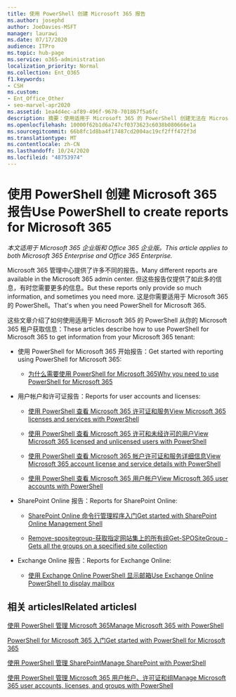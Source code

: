 ```yaml
---
title: 使用 PowerShell 创建 Microsoft 365 报告
ms.author: josephd
author: JoeDavies-MSFT
manager: laurawi
ms.date: 07/17/2020
audience: ITPro
ms.topic: hub-page
ms.service: o365-administration
localization_priority: Normal
ms.collection: Ent_O365
f1.keywords:
- CSH
ms.custom:
- Ent_Office_Other
- seo-marvel-apr2020
ms.assetid: 1ea4d4ec-af89-496f-9678-701867f5a6fc
description: 摘要：使用适用于 Microsoft 365 的 PowerShell 创建无法在 Microsoft 365 管理中心生成的报告。
ms.openlocfilehash: 10000f62b1d6a747cf0373623c6038b080666e1a
ms.sourcegitcommit: 66b8fc1d8ba4f17487cd2004ac19cf2fff472f3d
ms.translationtype: MT
ms.contentlocale: zh-CN
ms.lasthandoff: 10/24/2020
ms.locfileid: "48753974"
---
```

# <a name="use-powershell-to-create-reports-for-microsoft-365"></a><span data-ttu-id="f1f70-103">使用 PowerShell 创建 Microsoft 365 报告</span><span class="sxs-lookup"><span data-stu-id="f1f70-103">Use PowerShell to create reports for Microsoft 365</span></span>

<span data-ttu-id="f1f70-104">*本文适用于 Microsoft 365 企业版和 Office 365 企业版。*</span><span class="sxs-lookup"><span data-stu-id="f1f70-104">*This article applies to both Microsoft 365 Enterprise and Office 365 Enterprise.*</span></span>

<span data-ttu-id="f1f70-105">Microsoft 365 管理中心提供了许多不同的报告。</span><span class="sxs-lookup"><span data-stu-id="f1f70-105">Many different reports are available in the Microsoft 365 admin center.</span></span> <span data-ttu-id="f1f70-106">但这些报告仅提供了如此多的信息，有时您需要更多的信息。</span><span class="sxs-lookup"><span data-stu-id="f1f70-106">But these reports only provide so much information, and sometimes you need more.</span></span> <span data-ttu-id="f1f70-107">这是你需要适用于 Microsoft 365 的 PowerShell。</span><span class="sxs-lookup"><span data-stu-id="f1f70-107">That's when you need PowerShell for Microsoft 365.</span></span>
  
<span data-ttu-id="f1f70-108">这些文章介绍了如何使用适用于 Microsoft 365 的 PowerShell 从你的 Microsoft 365 租户获取信息：</span><span class="sxs-lookup"><span data-stu-id="f1f70-108">These articles describe how to use PowerShell for Microsoft 365 to get information from your Microsoft 365 tenant:</span></span>
  
- <span data-ttu-id="f1f70-109">使用 PowerShell for Microsoft 365 开始报告：</span><span class="sxs-lookup"><span data-stu-id="f1f70-109">Get started with reporting using PowerShell for Microsoft 365:</span></span>
    
  - [<span data-ttu-id="f1f70-110">为什么需要使用 PowerShell for Microsoft 365</span><span class="sxs-lookup"><span data-stu-id="f1f70-110">Why you need to use PowerShell for Microsoft 365</span></span>](https://technet.microsoft.com/library/dn568034.aspx#reveal)
    
    
- <span data-ttu-id="f1f70-111">用户帐户和许可证报告：</span><span class="sxs-lookup"><span data-stu-id="f1f70-111">Reports for user accounts and licenses:</span></span>
    
  - [<span data-ttu-id="f1f70-112">使用 PowerShell 查看 Microsoft 365 许可证和服务</span><span class="sxs-lookup"><span data-stu-id="f1f70-112">View Microsoft 365 licenses and services with PowerShell</span></span>](view-licenses-and-services-with-microsoft-365-powershell.md)
    
  - [<span data-ttu-id="f1f70-113">使用 PowerShell 查看 Microsoft 365 许可和未经许可的用户</span><span class="sxs-lookup"><span data-stu-id="f1f70-113">View Microsoft 365 licensed and unlicensed users with PowerShell</span></span>](view-licensed-and-unlicensed-users-with-microsoft-365-powershell.md)
    
  - [<span data-ttu-id="f1f70-114">使用 PowerShell 查看 Microsoft 365 帐户许可证和服务详细信息</span><span class="sxs-lookup"><span data-stu-id="f1f70-114">View Microsoft 365 account license and service details with PowerShell</span></span>](view-account-license-and-service-details-with-microsoft-365-powershell.md)
    
  - [<span data-ttu-id="f1f70-115">使用 PowerShell 查看 Microsoft 365 用户帐户</span><span class="sxs-lookup"><span data-stu-id="f1f70-115">View Microsoft 365 user accounts with PowerShell</span></span>](view-user-accounts-with-microsoft-365-powershell.md)
    
- <span data-ttu-id="f1f70-116">SharePoint Online 报告：</span><span class="sxs-lookup"><span data-stu-id="f1f70-116">Reports for SharePoint Online:</span></span>
    
  - [<span data-ttu-id="f1f70-117">SharePoint Online 命令行管理程序入门</span><span class="sxs-lookup"><span data-stu-id="f1f70-117">Get started with SharePoint Online Management Shell</span></span>](https://docs.microsoft.com/powershell/sharepoint/sharepoint-online/connect-sharepoint-online)
    
  - [<span data-ttu-id="f1f70-118">Remove-spositegroup-获取指定网站集上的所有组</span><span class="sxs-lookup"><span data-stu-id="f1f70-118">Get-SPOSiteGroup - Gets all the groups on a specified site collection</span></span>](https://technet.microsoft.com/library/122f4099-c78d-4cce-bab0-4343b04596ae.aspx)
    
- <span data-ttu-id="f1f70-119">Exchange Online 报告：</span><span class="sxs-lookup"><span data-stu-id="f1f70-119">Reports for Exchange Online:</span></span>
    
  - [<span data-ttu-id="f1f70-120">使用 Exchange Online PowerShell 显示邮箱</span><span class="sxs-lookup"><span data-stu-id="f1f70-120">Use Exchange Online PowerShell to display mailbox</span></span>](https://technet.microsoft.com/library/13843002-56ca-4b75-81c5-84386522b01b.aspx)
    
    
## <a name="related-articlesl"></a><span data-ttu-id="f1f70-121">相关 articlesl</span><span class="sxs-lookup"><span data-stu-id="f1f70-121">Related articlesl</span></span>

[<span data-ttu-id="f1f70-122">使用 PowerShell 管理 Microsoft 365</span><span class="sxs-lookup"><span data-stu-id="f1f70-122">Manage Microsoft 365 with PowerShell</span></span>](manage-microsoft-365-with-microsoft-365-powershell.md)
  
[<span data-ttu-id="f1f70-123">PowerShell for Microsoft 365 入门</span><span class="sxs-lookup"><span data-stu-id="f1f70-123">Get started with PowerShell for Microsoft 365</span></span>](getting-started-with-microsoft-365-powershell.md)
  
[<span data-ttu-id="f1f70-124">使用 PowerShell 管理 SharePoint</span><span class="sxs-lookup"><span data-stu-id="f1f70-124">Manage SharePoint with PowerShell</span></span>](manage-sharepoint-online-with-microsoft-365-powershell.md)
  
[<span data-ttu-id="f1f70-125">使用 PowerShell 管理 Microsoft 365 用户帐户、许可证和组</span><span class="sxs-lookup"><span data-stu-id="f1f70-125">Manage Microsoft 365 user accounts, licenses, and groups with PowerShell</span></span>](manage-user-accounts-and-licenses-with-microsoft-365-powershell.md)
  